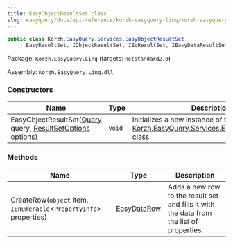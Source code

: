```yaml
---
title: EasyObjectResultSet class
slug: easyquery/docs/api-reference/korzh-easyquery-linq/korzh-easyquery-services-namespace/easyobjectresultset-class
---
```



```csharp
public class Korzh.EasyQuery.Services.EasyObjectResultSet
    : EasyResultSet, IObjectResultSet, IEqResultSet, IEasyDataResultSet, IDisposable

```
Package: `Korzh.EasyQuery.Linq` (targets: `netstandard2.0`)

Assembly: `Korzh.EasyQuery.Linq.dll`

### Constructors

| Name | Type | Description | 
| --- | --- | --- | 
| EasyObjectResultSet([Query](/api-reference/korzh-easyquery/korzh-easyquery-namespace/query-class) query, [ResultSetOptions](/api-reference/korzh-easyquery/korzh-easyquery-services-namespace/resultsetoptions-class) options) | `void` | Initializes a new instance of the [Korzh.EasyQuery.Services.EasyObjectResultSet](/api-reference/korzh-easyquery-linq/korzh-easyquery-services-namespace/easyobjectresultset-class) class. | 


### Methods

| Name | Type | Description | 
| --- | --- | --- | 
| CreateRow(`object` item, `IEnumerable`&lt;`PropertyInfo`&gt; properties) | [EasyDataRow](/api-reference/easydata-core/easydata-namespace/easydatarow-class) | Adds a new row to the result set and fills it with the data from the list of properties. |
